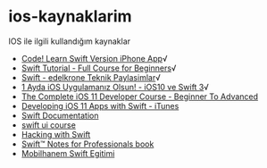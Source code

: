 # ios-kaynaklarim
IOS ile ilgili kullandığım kaynaklar

- [Code! Learn Swift Version iPhone App](https://apps.apple.com/us/app/code-learn-swift-version/id1032546737)√
- [Swift Tutorial - Full Course for Beginners](https://www.youtube.com/watch?v=comQ1-x2a1Q&t=160s)√
- [Swift - edelkrone Teknik Paylasimlar](https://www.youtube.com/watch?v=-RmMSKooCig&list=PLPPv8ZJvR-kK81cN8S4dH2YQWuy8ucDxo)√
- [1 Ayda iOS Uygulamanız Olsun! - iOS10 ve Swift 3](https://www.udemy.com/course/ios-uygulamaniz-olsun/)√
- [The Complete iOS 11 Developer Course - Beginner To Advanced](https://www.udemy.com/course/the-complete-ios-10-developer-course-beginner-to-advanced/)
- [Developing iOS 11 Apps with Swift - iTunes](https://podcasts.apple.com/tr/podcast/developing-ios-11-apps-with-swift/id1315130780)
- [Swift Documentation](https://docs.swift.org/swift-book/GuidedTour/GuidedTour.html)
- [swift ui course](https://designcode.io/courses)
- [Hacking with Swift](https://www.hackingwithswift.com/)
- [Swift™ Notes for Professionals book](https://books.goalkicker.com/SwiftBook/)
- [Mobilhanem Swift Egitimi](https://www.mobilhanem.com/swift-egitimi/)